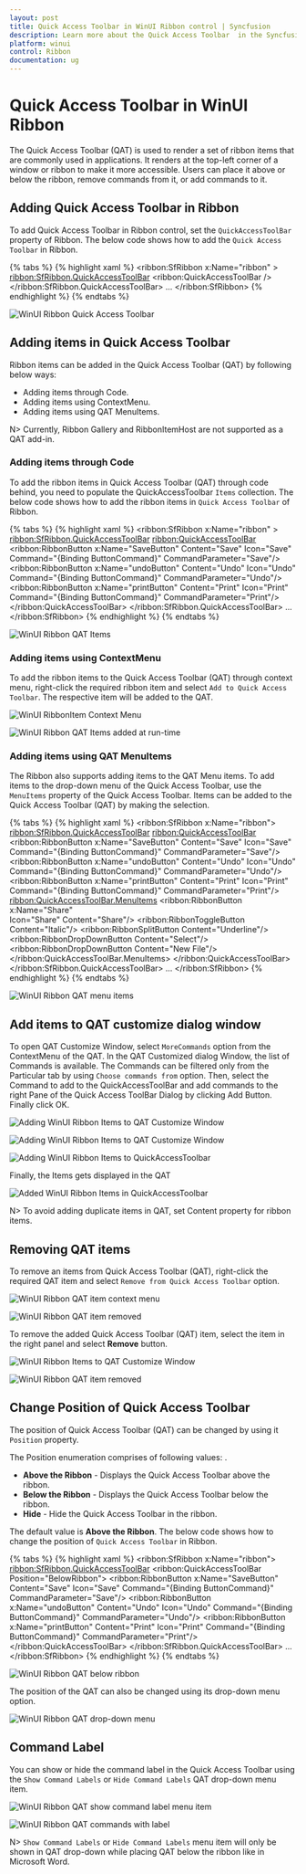 ```yaml
---
layout: post
title: Quick Access Toolbar in WinUI Ribbon control | Syncfusion
description: Learn more about the Quick Access Toolbar  in the Syncfusion WinUI Ribbon (SfRibbon) control.
platform: winui
control: Ribbon
documentation: ug
---
```


# Quick Access Toolbar in WinUI Ribbon

The Quick Access Toolbar (QAT) is used to render a set of ribbon items that are commonly used in applications. It renders at the top-left corner of a window or ribbon to make it more accessible. Users can place it above or below the ribbon, remove commands from it, or add commands to it.

## Adding Quick Access Toolbar in Ribbon 

To add Quick Access Toolbar in Ribbon control, set the `QuickAccessToolBar` property of Ribbon. The below code shows how to add the `Quick Access Toolbar` in Ribbon.

{% tabs %}
{% highlight xaml %}
<ribbon:SfRibbon x:Name="ribbon" >
       <ribbon:SfRibbon.QuickAccessToolBar>
             <ribbon:QuickAccessToolBar />
       </ribbon:SfRibbon.QuickAccessToolBar>
       ...
</ribbon:SfRibbon>
{% endhighlight %}
{% endtabs %}

![WinUI Ribbon Quick Access Toolbar](Ribbon-QAT-images/winui-ribbon-qat.png)

## Adding items in Quick Access Toolbar

Ribbon items can be added in the Quick Access Toolbar (QAT) by following below ways:

 * Adding items through Code.
 * Adding items using ContextMenu.
 * Adding items using QAT MenuItems.

 N> Currently, Ribbon Gallery and RibbonItemHost are not supported as a QAT add-in.

### Adding items through Code

To add the ribbon items in Quick Access Toolbar (QAT) through code behind, you need to populate the QuickAccessToolbar `Items` collection. The below code shows how to add the ribbon items in `Quick Access Toolbar` of Ribbon.

{% tabs %}
{% highlight xaml %}
<ribbon:SfRibbon x:Name="ribbon" >
   <ribbon:SfRibbon.QuickAccessToolBar>
       <ribbon:QuickAccessToolBar>
         <ribbon:RibbonButton x:Name="SaveButton"
                              Content="Save"
                              Icon="Save"
                              Command="{Binding ButtonCommand}"
                              CommandParameter="Save"/>
         <ribbon:RibbonButton x:Name="undoButton"
                              Content="Undo"
                              Icon="Undo"
                              Command="{Binding ButtonCommand}"
                              CommandParameter="Undo"/>
         <ribbon:RibbonButton x:Name="printButton"
                              Content="Print"
                              Icon="Print"
                              Command="{Binding ButtonCommand}"
                              CommandParameter="Print"/>                       
        </ribbon:QuickAccessToolBar>
    </ribbon:SfRibbon.QuickAccessToolBar>
    ...
</ribbon:SfRibbon> 
{% endhighlight %}
{% endtabs %}

![WinUI Ribbon QAT Items](Ribbon-QAT-images/winui-ribbon-qat-items.png)

### Adding items using ContextMenu

To add the ribbon items to the Quick Access Toolbar (QAT) through context menu, right-click the required ribbon item and select `Add to Quick Access Toolbar`. The respective item will be added to the QAT. 

![WinUI RibbonItem Context Menu](Ribbon-QAT-images/winui-ribbon-item-context-menu.png)

![WinUI Ribbon QAT Items added at run-time](Ribbon-QAT-images/winui-ribbon-qat-items-added-at-runtime.png)

### Adding items using QAT MenuItems

The Ribbon also supports adding items to the QAT Menu items. To add items to the drop-down menu of the Quick Access Toolbar, use the `MenuItems` property of the Quick Access Toolbar. Items can be added to the Quick Access Toolbar (QAT) by making the selection.

{% tabs %}
{% highlight xaml %}
<ribbon:SfRibbon x:Name="ribbon">
    <ribbon:SfRibbon.QuickAccessToolBar>
       <ribbon:QuickAccessToolBar>
          <ribbon:RibbonButton x:Name="SaveButton"
                               Content="Save"
                               Icon="Save"
                               Command="{Binding ButtonCommand}"
                               CommandParameter="Save"/>
          <ribbon:RibbonButton x:Name="undoButton"
                               Content="Undo"
                               Icon="Undo"
                               Command="{Binding ButtonCommand}"
                               CommandParameter="Undo"/>
          <ribbon:RibbonButton x:Name="printButton"
                               Content="Print"
                               Icon="Print"
                               Command="{Binding ButtonCommand}"
                               CommandParameter="Print"/>
          <ribbon:QuickAccessToolBar.MenuItems>
              <ribbon:RibbonButton  x:Name="Share"     
                                    Icon="Share"
                                    Content="Share"/>
              <ribbon:RibbonToggleButton Content="Italic"/>
              <ribbon:RibbonSplitButton Content="Underline"/>
              <ribbon:RibbonDropDownButton  Content="Select"/>
              <ribbon:RibbonDropDownButton Content="New File"/>
          </ribbon:QuickAccessToolBar.MenuItems>
      </ribbon:QuickAccessToolBar>        
   </ribbon:SfRibbon.QuickAccessToolBar>
   ...
</ribbon:SfRibbon>
{% endhighlight %}
{% endtabs %}

![WinUI Ribbon QAT menu items](Ribbon-QAT-images/winui-ribbon-qat-menu-items.png)

## Add items to QAT customize dialog window

To open QAT Customize Window, select `MoreCommands` option from the ContextMenu of the QAT. In the QAT Customized dialog Window, the list of Commands is available. The Commands can be filtered only from the Particular tab by using `Choose commands from` option. Then, select the Command to add to the QuickAccessToolBar and add commands to the right Pane of the Quick Access ToolBar Dialog by clicking Add Button. Finally click OK.

![Adding WinUI Ribbon Items to QAT Customize Window](Ribbon-QAT-images/winui-ribbon-items-in-more-commands.png)

![Adding WinUI Ribbon Items to QAT Customize Window](Ribbon-QAT-images/winui-ribbon-items-to-customize-window.png)

![Adding WinUI Ribbon Items to QuickAccessToolbar](Ribbon-QAT-images/winui-ribbon-item-to-quick-access-toolbar.png)

Finally, the Items gets displayed in the QAT

![Added WinUI Ribbon Items in QuickAccessToolbar](Ribbon-QAT-images/winui-ribbon-items-in-quick-access-toolbar.png)

N> To avoid adding duplicate items in QAT, set Content property for ribbon items.

## Removing QAT items

To remove an items from Quick Access Toolbar (QAT), right-click the required QAT item and select `Remove from Quick Access Toolbar` option. 

![WinUI Ribbon QAT item context menu](Ribbon-QAT-images/winui-ribbon-qat-item-context-menu.png)

![WinUI Ribbon QAT item removed](Ribbon-QAT-images/winui-ribbon-qat-item-removed.png)

To remove the added Quick Access Toolbar (QAT) item, select the item in the right panel and select **Remove** button. 

![WinUI Ribbon Items to QAT Customize Window](Ribbon-QAT-images/winui-ribbon-remove-qat-item.png)

![WinUI Ribbon QAT item removed](Ribbon-QAT-images/winui-ribbon-removed-qat-item.png)


## Change Position of Quick Access Toolbar

The position of Quick Access Toolbar (QAT) can be changed by using it `Position` property.

The Position enumeration comprises of following values: .

* **Above the Ribbon** - Displays the Quick Access Toolbar above the ribbon. 
* **Below the Ribbon** - Displays the Quick Access Toolbar below the ribbon.
* **Hide** - Hide the Quick Access Toolbar in the ribbon.

The default value is **Above the Ribbon**. The below code shows how to change the position of `Quick Access Toolbar` in Ribbon.

{% tabs %}
{% highlight xaml %}
<ribbon:SfRibbon x:Name="ribbon">
   <ribbon:SfRibbon.QuickAccessToolBar>
      <ribbon:QuickAccessToolBar Position="BelowRibbon">
          <ribbon:RibbonButton x:Name="SaveButton"
                               Content="Save"
                               Icon="Save"
                               Command="{Binding ButtonCommand}"
                               CommandParameter="Save"/>
          <ribbon:RibbonButton x:Name="undoButton"
                               Content="Undo"
                               Icon="Undo"
                               Command="{Binding ButtonCommand}"
                               CommandParameter="Undo"/>
          <ribbon:RibbonButton x:Name="printButton"
                               Content="Print"
                               Icon="Print"
                               Command="{Binding ButtonCommand}"
                               CommandParameter="Print"/>                       
       </ribbon:QuickAccessToolBar>
    </ribbon:SfRibbon.QuickAccessToolBar>
    ...
</ribbon:SfRibbon>
{% endhighlight %}
{% endtabs %}

![WinUI Ribbon QAT below ribbon](Ribbon-QAT-images/winui-ribbon-qat-below-ribbon.png)

The position of the QAT can also be changed using its drop-down menu option.

![WinUI Ribbon QAT drop-down menu](Ribbon-QAT-images/winui-ribbon-qat-drop-down-menu.png)

## Command Label

You can show or hide the command label in the Quick Access Toolbar using the `Show Command Labels` or `Hide Command Labels` QAT drop-down menu item.

![WinUI Ribbon QAT show command label menu item](Ribbon-QAT-images/winui-ribbon-qat-show-command-labels.png)

![WinUI Ribbon QAT commands with label](Ribbon-QAT-images/winui-ribbon-qat-commands-with-label.png)

N> `Show Command Labels` or `Hide Command Labels` menu item will only be shown in QAT drop-down while placing QAT below the ribbon like in Microsoft Word.